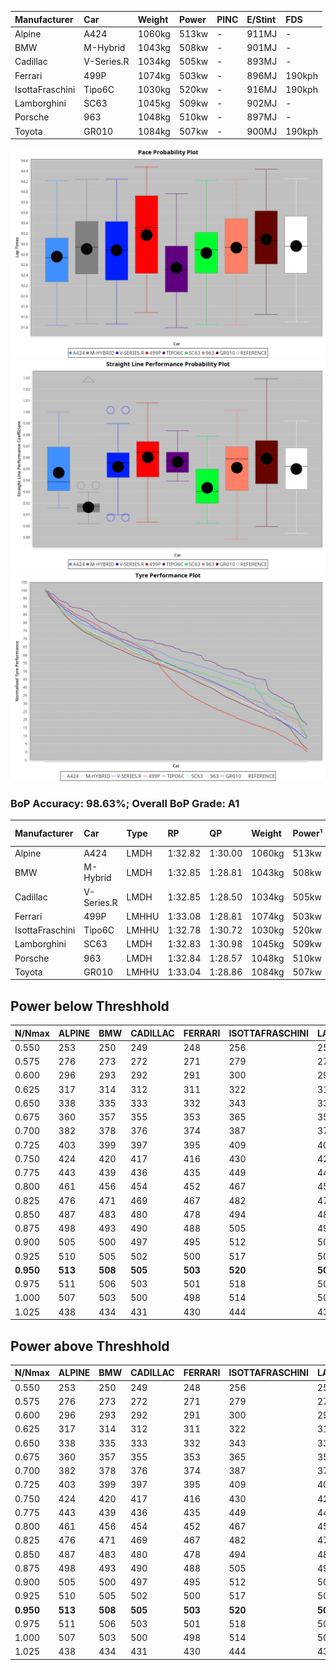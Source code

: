 |Manufacturer|Car|Weight|Power|PINC|E/Stint|FDS|
|:-|:-|:-|:-|:-|:-|:-|
|Alpine|A424|1060kg|513kw|-|911MJ|-|
|BMW|M-Hybrid|1043kg|508kw|-|901MJ|-|
|Cadillac|V-Series.R|1034kg|505kw|-|893MJ|-|
|Ferrari|499P|1074kg|503kw|-|896MJ|190kph|
|IsottaFraschini|Tipo6C|1030kg|520kw|-|916MJ|190kph|
|Lamborghini|SC63|1045kg|509kw|-|902MJ|-|
|Porsche|963|1048kg|510kw|-|897MJ|-|
|Toyota|GR010|1084kg|507kw|-|900MJ|190kph|

![PACECHART](./IMG/CUSTOM.png)
![STRAIGHTLINEPERFORMANCECHART](./IMG/CUSTOM_sp.png)
![TYREPERFORMANCECHART](./IMG/CUSTOM_tw.png)

### BoP Accuracy: 98.63%; Overall BoP Grade: A1
|Manufacturer|Car|Type|RP|QP|Weight|Power¹|Threshhold|PINC|Power²|E/Stint|AVG Vmax|FDS|RDLC|L/Stint|BOP-Grade|ModelAccuracy|ModelPoints|Match%|
|:-|:-|:-|:-|:-|:-|:-|:-|:-|:-|:-|:-|:-|:-|:-|:-|:-|:-|:-|
|Alpine|A424|LMDH|1:32.82|1:30.00|1060kg|513kw|210.0kph|-|513kw|911MJ|324.98kph|-|1.00|41|~A1|80.53%|517|100.00%|
|BMW|M-Hybrid|LMDH|1:32.85|1:28.81|1043kg|508kw|210.0kph|-|508kw|901MJ|321.18kph|-|1.02|41|~A1|96.62%|1656|100.00%|
|Cadillac|V-Series.R|LMDH|1:32.85|1:28.50|1034kg|505kw|210.0kph|-|505kw|893MJ|325.74kph|-|1.02|41|~A1|90.68%|2081|100.00%|
|Ferrari|499P|LMHHU|1:33.08|1:28.81|1074kg|503kw|210.0kph|-|503kw|896MJ|325.94kph|190kph|1.02|41|~A1|94.63%|2574|100.00%|
|IsottaFraschini|Tipo6C|LMHHU|1:32.78|1:30.72|1030kg|520kw|210.0kph|-|520kw|916MJ|328.33kph|190kph|1.08|41|+B1|66.67%|96|89.87%|
|Lamborghini|SC63|LMDH|1:32.83|1:30.98|1045kg|509kw|210.0kph|-|509kw|902MJ|322.95kph|-|1.05|41|~A1|92.15%|399|99.17%|
|Porsche|963|LMDH|1:32.84|1:28.57|1048kg|510kw|210.0kph|-|510kw|897MJ|325.96kph|-|1.01|41|~A1|95.67%|5902|100.00%|
|Toyota|GR010|LMHHU|1:33.04|1:28.86|1084kg|507kw|210.0kph|-|507kw|900MJ|325.68kph|190kph|1.01|41|~A1|91.69%|3310|100.00%|

## Power below Threshhold
|N/Nmax|ALPINE|BMW|CADILLAC|FERRARI|ISOTTAFRASCHINI|LAMBORGHINI|PORSCHE|TOYOTA|
|:-|:-|:-|:-|:-|:-|:-|:-|:-|
|0.550|253|250|249|248|256|251|251|250|
|0.575|276|273|272|271|279|274|274|273|
|0.600|296|293|292|291|300|294|295|293|
|0.625|317|314|312|311|322|315|316|314|
|0.650|338|335|333|332|343|336|337|335|
|0.675|360|357|355|353|365|357|358|356|
|0.700|382|378|376|374|387|379|380|377|
|0.725|403|399|397|395|409|400|401|399|
|0.750|424|420|417|416|430|421|422|419|
|0.775|443|439|436|435|449|440|441|438|
|0.800|461|456|454|452|467|457|458|455|
|0.825|476|471|469|467|482|472|473|470|
|0.850|487|483|480|478|494|484|485|482|
|0.875|498|493|490|488|505|494|495|492|
|0.900|505|500|497|495|512|501|502|499|
|0.925|510|505|502|500|517|506|507|504|
|**0.950**|**513**|**508**|**505**|**503**|**520**|**509**|**510**|**507**|
|0.975|511|506|503|501|518|507|508|505|
|1.000|507|503|500|498|514|504|505|502|
|1.025|438|434|431|430|444|435|436|433|

## Power above Threshhold
|N/Nmax|ALPINE|BMW|CADILLAC|FERRARI|ISOTTAFRASCHINI|LAMBORGHINI|PORSCHE|TOYOTA|
|:-|:-|:-|:-|:-|:-|:-|:-|:-|
|0.550|253|250|249|248|256|251|251|250|
|0.575|276|273|272|271|279|274|274|273|
|0.600|296|293|292|291|300|294|295|293|
|0.625|317|314|312|311|322|315|316|314|
|0.650|338|335|333|332|343|336|337|335|
|0.675|360|357|355|353|365|357|358|356|
|0.700|382|378|376|374|387|379|380|377|
|0.725|403|399|397|395|409|400|401|399|
|0.750|424|420|417|416|430|421|422|419|
|0.775|443|439|436|435|449|440|441|438|
|0.800|461|456|454|452|467|457|458|455|
|0.825|476|471|469|467|482|472|473|470|
|0.850|487|483|480|478|494|484|485|482|
|0.875|498|493|490|488|505|494|495|492|
|0.900|505|500|497|495|512|501|502|499|
|0.925|510|505|502|500|517|506|507|504|
|**0.950**|**513**|**508**|**505**|**503**|**520**|**509**|**510**|**507**|
|0.975|511|506|503|501|518|507|508|505|
|1.000|507|503|500|498|514|504|505|502|
|1.025|438|434|431|430|444|435|436|433|
